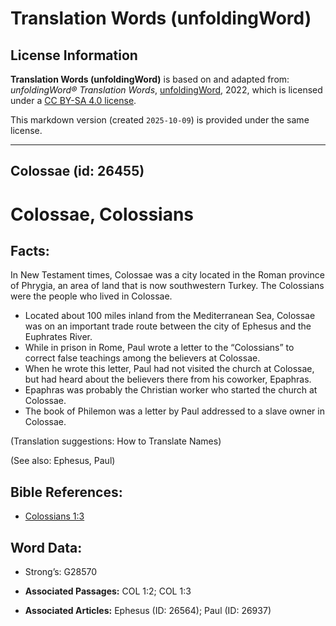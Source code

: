 # Translation Words (unfoldingWord)

## License Information

**Translation Words (unfoldingWord)** is based on and adapted from: _unfoldingWord® Translation Words_, [unfoldingWord](https://unfoldingword.org/utw), 2022, which is licensed under a [CC BY-SA 4.0 license](https://creativecommons.org/licenses/by-sa/4.0/legalcode.en).

This markdown version (created `2025-10-09`) is provided under the same license.



--------------------------------

## Colossae (id: 26455)

Colossae, Colossians
====================

Facts:
------

In New Testament times, Colossae was a city located in the Roman province of Phrygia, an area of land that is now southwestern Turkey. The Colossians were the people who lived in Colossae.

* Located about 100 miles inland from the Mediterranean Sea, Colossae was on an important trade route between the city of Ephesus and the Euphrates River.
* While in prison in Rome, Paul wrote a letter to the “Colossians” to correct false teachings among the believers at Colossae.
* When he wrote this letter, Paul had not visited the church at Colossae, but had heard about the believers there from his coworker, Epaphras.
* Epaphras was probably the Christian worker who started the church at Colossae.
* The book of Philemon was a letter by Paul addressed to a slave owner in Colossae.

(Translation suggestions: How to Translate Names)

(See also: Ephesus, Paul)

Bible References:
-----------------

* [Colossians 1:3](https://ref.ly/Col1:3)

Word Data:
----------

* Strong’s: G28570

* **Associated Passages:** COL 1:2; COL 1:3
* **Associated Articles:** Ephesus (ID: 26564); Paul (ID: 26937)

